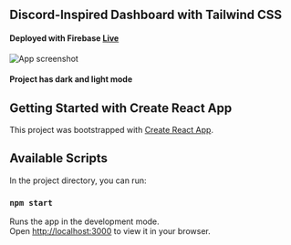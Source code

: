 ## Discord-Inspired Dashboard with Tailwind CSS
#### Deployed with Firebase [Live](https://discord-tailwind-19e4e.web.app/)

![App screenshot](https://cdn.discordapp.com/attachments/917864818189418576/970402241821438052/unknown.png)


#### Project has dark and light mode


## Getting Started with Create React App

This project was bootstrapped with [Create React App](https://github.com/facebook/create-react-app).

## Available Scripts

In the project directory, you can run:

### `npm start`

Runs the app in the development mode.\
Open [http://localhost:3000](http://localhost:3000) to view it in your browser.
